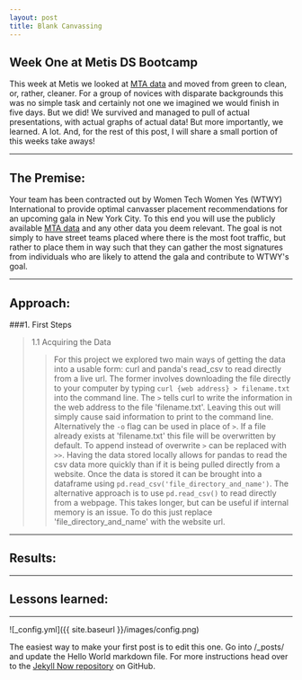 ```yaml
---
layout: post
title: Blank Canvassing 
---
```

Week One at Metis DS Bootcamp
----
This week at Metis we looked at [MTA data](http://web.mta.info/developers/turnstile.html) and moved from green to clean, or, rather, cleaner. For a group of novices with disparate backgrounds this was no simple task and certainly not one we imagined we would finish in five days. But we did! We survived and managed to pull of actual presentations, with actual graphs of actual data! But more importantly, we learned. A lot. And, for the rest of this post, I will share a small portion of this weeks take aways!  

----  
  
## The Premise:  
  
Your team has been contracted out by Women Tech Women Yes (WTWY) International to provide optimal canvasser placement recommendations for an upcoming gala in New York City.  To this end you will use the publicly available [MTA data](http://web.mta.info/developers/turnstile.html) and any other data you deem relevant. The goal is not simply to have street teams placed where there is the most foot traffic, but rather to place them in way such that they can gather the most signatures from individuals who are likely to attend the gala and contribute to WTWY's goal.  
  
----  
  
## Approach:  
  
###1. First Steps
> 1.1 Acquiring the Data
>> For this project we explored two main ways of getting the data into a usable form: curl and panda's read_csv to read directly from a live url.  The former involves downloading the file directly to your computer by typing `curl {web address} > filename.txt` into the command line. The `>` tells curl to write the information in the web address to the file 'filename.txt'. Leaving this out will simply cause said information to print to the command line.  Alternatively the `-o` flag can be used in place of `>`. If a file already exists at 'filename.txt' this file will be overwritten by default.  To append instead of overwrite `>` can be replaced with `>>`. Having the data stored locally allows for pandas to read the csv data more quickly than if it is being pulled directly from a website.  Once the data is stored it can be brought into a dataframe using `pd.read_csv('file_directory_and_name')`. The alternative approach is to use `pd.read_csv()` to read directly from a webpage. This takes longer, but can be useful if internal memory is an issue.  To do this just replace 'file_directory_and_name' with the website url.  
  
----  
  
## Results:  
  
----
  
## Lessons learned:  
  
---- 

![_config.yml]({{ site.baseurl }}/images/config.png)

The easiest way to make your first post is to edit this one. Go into /_posts/ and update the Hello World markdown file. For more instructions head over to the [Jekyll Now repository](https://github.com/barryclark/jekyll-now) on GitHub.
